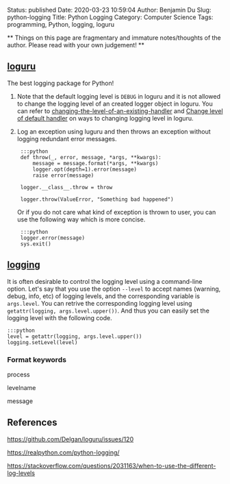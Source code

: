 Status: published
Date: 2020-03-23 10:59:04
Author: Benjamin Du
Slug: python-logging
Title: Python Logging
Category: Computer Science
Tags: programming, Python, logging, loguru

**
Things on this page are fragmentary and immature notes/thoughts of the author.
Please read with your own judgement!
**

## [loguru](https://github.com/Delgan/loguru)

The best logging package for Python!

1. Note that the default logging level is `DEBUG` in loguru
  and it is not allowed to change the logging level of an created logger object in loguru.
  You can refer to
  [changing-the-level-of-an-existing-handler](https://loguru.readthedocs.io/en/latest/resources/recipes.html#changing-the-level-of-an-existing-handler)
  and
  [Change level of default handler](https://github.com/Delgan/loguru/issues/51)
  on ways to changing logging level in loguru.

2. Log an exception using luguru and then throws an exception without logging redundant error messages.

        :::python
        def throw(_, error, message, *args, **kwargs):
            message = message.format(*args, **kwargs)
            logger.opt(depth=1).error(message)
            raise error(message)

        logger.__class__.throw = throw

        logger.throw(ValueError, "Something bad happened")

    Or if you do not care what kind of exception is thrown to user, 
    you can use the following way which is more concise.

        :::python
        logger.error(message)
        sys.exit()

## [logging](https://docs.python.org/3/library/logging.html)

It is often desirable to control the logging level using a command-line option.
Let's say that you use the option `--level` to accept names (warning, debug, info, etc) of logging levels,
and the corresponding variable is `args.level`. 
You can retrive the corresponding logging level using `getattr(logging, args.level.upper())`.
And thus you can easily set the logging level with the following code.

    :::python
    level = getattr(logging, args.level.upper())
    logging.setLevel(level)

### Format keywords

process

levelname

message

## References

https://github.com/Delgan/loguru/issues/120

https://realpython.com/python-logging/

https://stackoverflow.com/questions/2031163/when-to-use-the-different-log-levels
